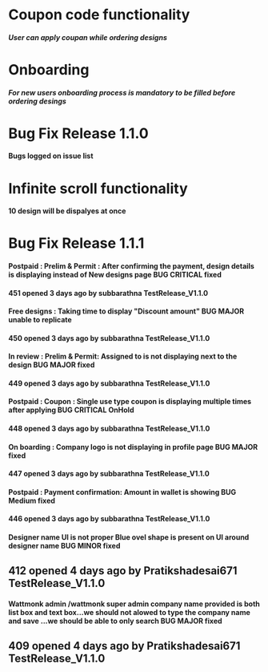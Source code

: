 # Coupon code functionality
##### User can apply coupan while ordering designs

# Onboarding
##### For new users onboarding process is mandatory to be filled before ordering desings


# Bug Fix Release 1.1.0

#### Bugs logged on issue list

# Infinite scroll functionality
#### 10 design will be dispalyes at once


# Bug Fix Release 1.1.1

#### Postpaid : Prelim & Permit : After confirming the payment, design details is displaying instead of New designs page BUG CRITICAL fixed
####  451 opened 3 days ago by subbarathna  TestRelease_V1.1.0

 

#### Free designs : Taking time to display "Discount amount" BUG MAJOR unable to replicate
#### 450 opened 3 days ago by subbarathna  TestRelease_V1.1.0


#### In review : Prelim & Permit: Assigned to is not displaying next to the design BUG MAJOR fixed
#### 449 opened 3 days ago by subbarathna  TestRelease_V1.1.0


#### Postpaid : Coupon : Single use type coupon is displaying multiple times after applying BUG CRITICAL OnHold
#### 448 opened 3 days ago by subbarathna  TestRelease_V1.1.0


#### On boarding : Company logo is not displaying in profile page BUG MAJOR fixed
#### 447 opened 3 days ago by subbarathna  TestRelease_V1.1.0


#### Postpaid : Payment confirmation: Amount in wallet is showing BUG Medium fixed
#### 446 opened 3 days ago by subbarathna  TestRelease_V1.1.0

#### Designer name UI is not proper Blue ovel shape is present on UI around designer name BUG MINOR fixed
## 412 opened 4 days ago by Pratikshadesai671  TestRelease_V1.1.0

#### Wattmonk admin /wattmonk super admin company name provided is both list box and text box...we should not alowed to type the company name and save ...we should be able to only search BUG MAJOR fixed
## 409 opened 4 days ago by Pratikshadesai671  TestRelease_V1.1.0